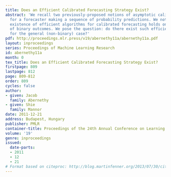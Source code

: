 ```yaml
---
title: Does an Efficient Calibrated Forecasting Strategy Exist?
abstract: 'We recall two previously-proposed notions of asymptotic calibration
  for a forecaster making a sequence of probability predictions. We note that the
  existence of efficient algorithms for calibrated forecasting holds only in the case
  of binary outcomes. We pose the question: do there exist such efficient algorithms
  for the general (non-binary) case?'
pdf: http://proceedings.mlr.press/v19/abernethy11a/abernethy11a.pdf
layout: inproceedings
series: Proceedings of Machine Learning Research
id: abernethy11a
month: 0
tex_title: Does an Efficient Calibrated Forecasting Strategy Exist?
firstpage: 809
lastpage: 812
page: 809-812
order: 809
cycles: false
author:
- given: Jacob
  family: Abernethy
- given: Shie
  family: Mannor
date: 2011-12-21
address: Budapest, Hungary
publisher: PMLR
container-title: Proceedings of the 24th Annual Conference on Learning Theory
volume: '19'
genre: inproceedings
issued:
  date-parts:
  - 2011
  - 12
  - 21
# Format based on citeproc: http://blog.martinfenner.org/2013/07/30/citeproc-yaml-for-bibliographies/
---
```

